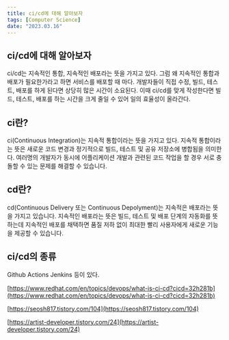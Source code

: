 ```yaml
---
title: ci/cd에 대해 알아보자
tags: [Computer Science]
date: "2023.03.16"
---
```

## ci/cd에 대해 알아보자 

ci/cd는 지속적인 통합, 지속적인 배포라는 뜻을 가지고 있다. 그럼 왜 지속적인 통합과 배포가 필요한가라고 하면 서비스를 배포할 때 마다. 개발자들이 직접 수정, 빌드, 테스트, 배포를 하게 된다면 상당히 많은 시간이 소요된다. 이때 ci/cd를 맞게 작성한다면 빌드, 테스트, 배포를 하는 시간을 크게 줄일 수 있어 일의 효율성이 올라간다.

## ci란? 

ci(Continuous Integration)는 지속적 통합이라는 뜻을 가지고 있다. 지속적 통합이라는 뜻은 새로운 코드 변경과 정기적으로 빌드, 테스트 및 공유 저장소에 병합됨을 의미한다. 여러명의 개발자가 동시에 어플리케이션 개발과 관련된 코드 작업을 할 경우 서로 충돌할 수 있는 문제를 해결할 수 있습니다.

## cd란? 

cd(Continuous Delivery 또는 Continuous Depolyment)는 지속적은 배포라는 뜻을 가지고 있습니다. 지속적인 배포라는 뜻은 빌드, 테스트 및 배포 단계의 자동화를 뜻하는데 지속적인 배포를 채택하면 품질 저하 없이 최대한 빨리 사용자에게 새로운 기능을 제공할 수 있습니다.

## ci/cd의 종류 

Github Actions Jenkins 등이 있다.

[https://www.redhat.com/en/topics/devops/what-is-ci-cd?cicd=32h281b](https://www.redhat.com/en/topics/devops/what-is-ci-cd?cicd=32h281b) 

[https://seosh817.tistory.com/104](https://seosh817.tistory.com/104) 

[https://artist-developer.tistory.com/24](https://artist-developer.tistory.com/24) 
